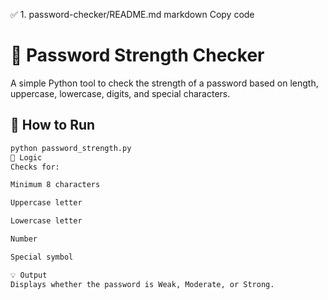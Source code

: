 ✅ 1. password-checker/README.md
markdown
Copy code
# 🔐 Password Strength Checker

A simple Python tool to check the strength of a password based on length, uppercase, lowercase, digits, and special characters.

## 🚀 How to Run
```bash
python password_strength.py
🧠 Logic
Checks for:

Minimum 8 characters

Uppercase letter

Lowercase letter

Number

Special symbol

💡 Output
Displays whether the password is Weak, Moderate, or Strong.
